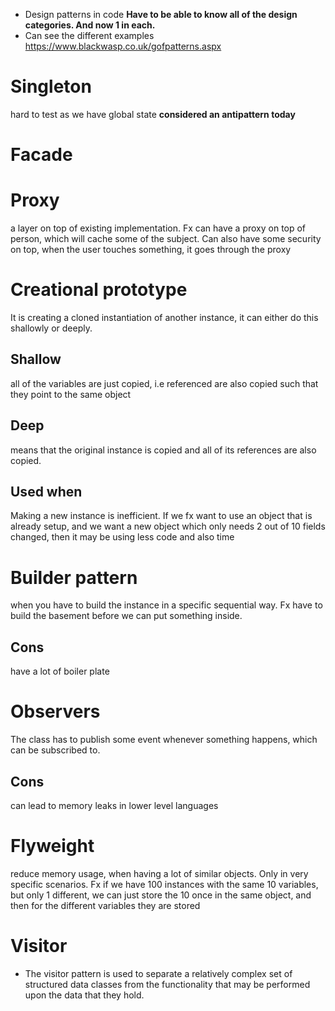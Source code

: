- Design patterns in code
**Have to be able to know all of the design categories. And now 1 in each.**
- Can see the different examples
https://www.blackwasp.co.uk/gofpatterns.aspx
# Singleton
hard to test as we have global state
**considered an antipattern today**
# Facade
# Proxy
a layer on top of existing implementation. Fx can have a proxy on top of person, which will cache some of the subject.
Can also have some security on top, when the user touches something, it goes through the proxy
# Creational prototype
It is creating a cloned instantiation of another instance, it can either do this shallowly or deeply. 
## Shallow
all of the variables are just copied, i.e referenced are also copied such that they point to the same object
## Deep
means that the original instance is copied and all of its references are also copied.
## Used when
Making a new instance is inefficient. If we fx want to use an object that is already setup, and we want a new object which only needs 2 out of 10 fields changed, then it may be using less code and also time
# Builder pattern
when you have to build the instance in a specific sequential way. Fx have to build the basement before we can put something inside.
## Cons
have a lot of boiler plate
# Observers
The class has to publish some event whenever something happens, which can be subscribed to.
## Cons
can lead to memory leaks in lower level languages
# Flyweight
reduce memory usage, when having a lot of similar objects. Only in very specific scenarios. Fx if we have 100 instances with the same 10 variables, but only 1 different, we can just store the 10 once in the same object, and then for the different variables they are stored
# Visitor
- The visitor pattern is used to separate a relatively complex set of structured data classes from the functionality that may be performed upon the data that they hold.
